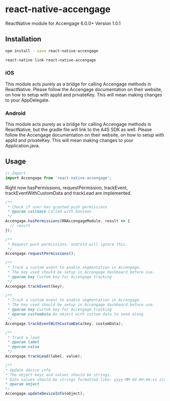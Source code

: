 # react-native-accengage
ReactNative module for Accengage 6.0.0+
Version 1.0.1

## Installation

```bash
npm install --save react-native-accengage
```
```bash
react-native link react-native-accengage
```

### iOS
This module acts purely as a bridge for calling Accengage methods in ReactNative. Please follow the 
Accengage documentation on their website, on how to setup with appId and privateKey. This will 
mean making changes to your AppDelegate.

### Android
This module acts purely as a bridge for calling Accengage methods in ReactNative, but the gradle 
file will link to the A4S SDK as well. Please follow the Accengage documentation on their 
website, on how to setup with appId and privateKey. This will mean making changes to your 
Application.java.

## Usage
```js
// Import
import Accengage from 'react-native-accengage';
```

Right now hasPermissions, requestPermission, trackEvent, trackEventWithCustomData and trackLead are 
implemented. 
```js
/**
 * Check if user has granted push permissions
 * @param callback Called with boolean
 */
Accengage.hasPermissions(RNAccengageModule, result => {
  // result
});

/**
 * Request push permissions, android will ignore this.
 */
Accengage.requestPermissions();

/**
 * Track a custom event to enable segmentation in Accengage.
 * The key used should be setup in Accengage dashboard before use.
 * @param key Custom key for Accengage tracking
 */
Accengage.trackEvent(key);

/**
 * Track a custom event to enable segmentation in Accengage.
 * The key used should be setup in Accengage dashboard before use.
 * @param key Custom key for Accengage tracking
 * @param customData An object with custom data to send along
 */
Accengage.trackEventWithCustomData(key, customData);

/**
 * Track a lead
 * @param label
 * @param value
 */
Accengage.trackLead(label, value);

/**
* Update device info
* The object keys and values should be strings.
* Date values should be strings formatted like: yyyy-MM-dd HH:mm:ss zzz
* @param object
*/
Accengage.updateDeviceInfo(object);
```
